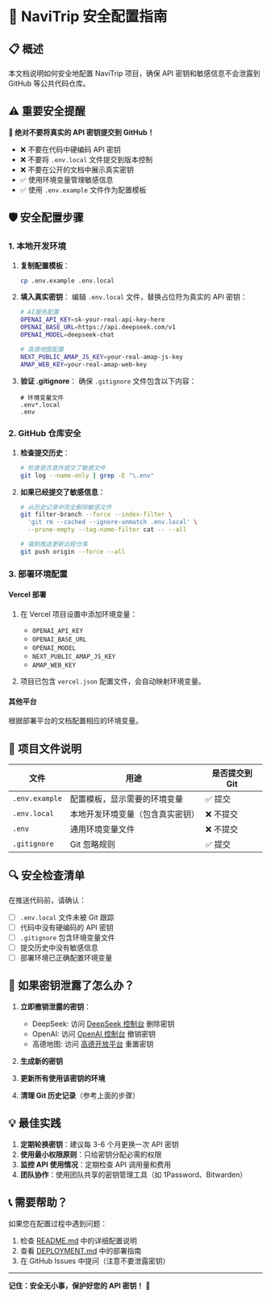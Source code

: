 # 🔐 NaviTrip 安全配置指南

## 📋 概述

本文档说明如何安全地配置 NaviTrip 项目，确保 API 密钥和敏感信息不会泄露到 GitHub 等公共代码仓库。

## ⚠️ 重要安全提醒

**🚨 绝对不要将真实的 API 密钥提交到 GitHub！**

- ❌ 不要在代码中硬编码 API 密钥
- ❌ 不要将 `.env.local` 文件提交到版本控制
- ❌ 不要在公开的文档中展示真实密钥
- ✅ 使用环境变量管理敏感信息
- ✅ 使用 `.env.example` 文件作为配置模板

## 🛡️ 安全配置步骤

### 1. 本地开发环境

1. **复制配置模板**：
   ```bash
   cp .env.example .env.local
   ```

2. **填入真实密钥**：
   编辑 `.env.local` 文件，替换占位符为真实的 API 密钥：
   ```bash
   # AI服务配置
   OPENAI_API_KEY=sk-your-real-api-key-here
   OPENAI_BASE_URL=https://api.deepseek.com/v1
   OPENAI_MODEL=deepseek-chat
   
   # 高德地图配置
   NEXT_PUBLIC_AMAP_JS_KEY=your-real-amap-js-key
   AMAP_WEB_KEY=your-real-amap-web-key
   ```

3. **验证 .gitignore**：
   确保 `.gitignore` 文件包含以下内容：
   ```
   # 环境变量文件
   .env*.local
   .env
   ```

### 2. GitHub 仓库安全

1. **检查提交历史**：
   ```bash
   # 检查是否意外提交了敏感文件
   git log --name-only | grep -E "\.env"
   ```

2. **如果已经提交了敏感信息**：
   ```bash
   # 从历史记录中完全删除敏感文件
   git filter-branch --force --index-filter \
     'git rm --cached --ignore-unmatch .env.local' \
     --prune-empty --tag-name-filter cat -- --all
   
   # 强制推送更新远程仓库
   git push origin --force --all
   ```

### 3. 部署环境配置

#### Vercel 部署

1. 在 Vercel 项目设置中添加环境变量：
   - `OPENAI_API_KEY`
   - `OPENAI_BASE_URL`
   - `OPENAI_MODEL`
   - `NEXT_PUBLIC_AMAP_JS_KEY`
   - `AMAP_WEB_KEY`

2. 项目已包含 `vercel.json` 配置文件，会自动映射环境变量。

#### 其他平台

根据部署平台的文档配置相应的环境变量。

## 📁 项目文件说明

| 文件 | 用途 | 是否提交到 Git |
|------|------|----------------|
| `.env.example` | 配置模板，显示需要的环境变量 | ✅ 提交 |
| `.env.local` | 本地开发环境变量（包含真实密钥） | ❌ 不提交 |
| `.env` | 通用环境变量文件 | ❌ 不提交 |
| `.gitignore` | Git 忽略规则 | ✅ 提交 |

## 🔍 安全检查清单

在推送代码前，请确认：

- [ ] `.env.local` 文件未被 Git 跟踪
- [ ] 代码中没有硬编码的 API 密钥
- [ ] `.gitignore` 包含环境变量文件
- [ ] 提交历史中没有敏感信息
- [ ] 部署环境已正确配置环境变量

## 🚨 如果密钥泄露了怎么办？

1. **立即撤销泄露的密钥**：
   - DeepSeek: 访问 [DeepSeek 控制台](https://platform.deepseek.com/) 删除密钥
   - OpenAI: 访问 [OpenAI 控制台](https://platform.openai.com/) 撤销密钥
   - 高德地图: 访问 [高德开放平台](https://lbs.amap.com/) 重置密钥

2. **生成新的密钥**

3. **更新所有使用该密钥的环境**

4. **清理 Git 历史记录**（参考上面的步骤）

## 💡 最佳实践

1. **定期轮换密钥**：建议每 3-6 个月更换一次 API 密钥
2. **使用最小权限原则**：只给密钥分配必需的权限
3. **监控 API 使用情况**：定期检查 API 调用量和费用
4. **团队协作**：使用团队共享的密钥管理工具（如 1Password、Bitwarden）

## 📞 需要帮助？

如果您在配置过程中遇到问题：

1. 检查 [README.md](./README.md) 中的详细配置说明
2. 查看 [DEPLOYMENT.md](./DEPLOYMENT.md) 中的部署指南
3. 在 GitHub Issues 中提问（注意不要泄露密钥）

---

**记住：安全无小事，保护好您的 API 密钥！** 🔐
